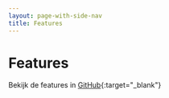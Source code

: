 ```yaml
---
layout: page-with-side-nav
title: Features
---
```

# Features

Bekijk de features in [GitHub](https://github.com/VNG-Realisatie/Haal-Centraal-BRP-bevragen/tree/master/features){:target="_blank"}